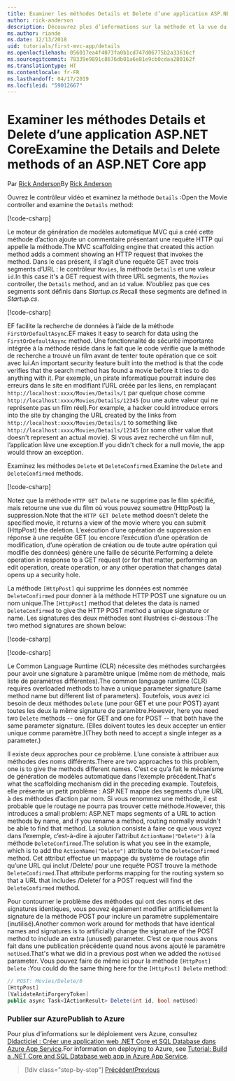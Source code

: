 ```yaml
---
title: Examiner les méthodes Details et Delete d’une application ASP.NET Core
author: rick-anderson
description: Découvrez plus d’informations sur la méthode et la vue du contrôleur Details dans une application ASP.NET Core MVC de base.
ms.author: riande
ms.date: 12/13/2018
uid: tutorials/first-mvc-app/details
ms.openlocfilehash: 056017ea4f4073fa0b1cd747d06775b2a33616cf
ms.sourcegitcommit: 78339e9891c8676db01a6e81e9cb0cdaa280162f
ms.translationtype: HT
ms.contentlocale: fr-FR
ms.lasthandoff: 04/17/2019
ms.locfileid: "59012667"
---
```

# <a name="examine-the-details-and-delete-methods-of-an-aspnet-core-app"></a><span data-ttu-id="9e849-103">Examiner les méthodes Details et Delete d’une application ASP.NET Core</span><span class="sxs-lookup"><span data-stu-id="9e849-103">Examine the Details and Delete methods of an ASP.NET Core app</span></span>

<span data-ttu-id="9e849-104">Par [Rick Anderson](https://twitter.com/RickAndMSFT)</span><span class="sxs-lookup"><span data-stu-id="9e849-104">By [Rick Anderson](https://twitter.com/RickAndMSFT)</span></span>

<span data-ttu-id="9e849-105">Ouvrez le contrôleur vidéo et examinez la méthode `Details` :</span><span class="sxs-lookup"><span data-stu-id="9e849-105">Open the Movie controller and examine the `Details` method:</span></span>

[!code-csharp[](start-mvc/sample/MvcMovie22/Controllers/MoviesController.cs?name=snippet_details)]

<span data-ttu-id="9e849-106">Le moteur de génération de modèles automatique MVC qui a créé cette méthode d’action ajoute un commentaire présentant une requête HTTP qui appelle la méthode.</span><span class="sxs-lookup"><span data-stu-id="9e849-106">The MVC scaffolding engine that created this action method adds a comment showing an HTTP request that invokes the method.</span></span> <span data-ttu-id="9e849-107">Dans le cas présent, il s’agit d’une requête GET avec trois segments d’URL : le contrôleur `Movies`, la méthode `Details` et une valeur `id`.</span><span class="sxs-lookup"><span data-stu-id="9e849-107">In this case it's a GET request with three URL segments, the `Movies` controller, the `Details` method, and an `id` value.</span></span> <span data-ttu-id="9e849-108">N’oubliez pas que ces segments sont définis dans *Startup.cs*.</span><span class="sxs-lookup"><span data-stu-id="9e849-108">Recall these segments are defined in *Startup.cs*.</span></span>

[!code-csharp[](start-mvc/sample/MvcMovie/Startup.cs?highlight=5&name=snippet_1)]

<span data-ttu-id="9e849-109">EF facilite la recherche de données à l’aide de la méthode `FirstOrDefaultAsync`.</span><span class="sxs-lookup"><span data-stu-id="9e849-109">EF makes it easy to search for data using the `FirstOrDefaultAsync` method.</span></span> <span data-ttu-id="9e849-110">Une fonctionnalité de sécurité importante intégrée à la méthode réside dans le fait que le code vérifie que la méthode de recherche a trouvé un film avant de tenter toute opération que ce soit avec lui.</span><span class="sxs-lookup"><span data-stu-id="9e849-110">An important security feature built into the method is that the code verifies that the search method has found a movie before it tries to do anything with it.</span></span> <span data-ttu-id="9e849-111">Par exemple, un pirate informatique pourrait induire des erreurs dans le site en modifiant l’URL créée par les liens, en remplaçant `http://localhost:xxxx/Movies/Details/1` par quelque chose comme `http://localhost:xxxx/Movies/Details/12345` (ou une autre valeur qui ne représente pas un film réel).</span><span class="sxs-lookup"><span data-stu-id="9e849-111">For example, a hacker could introduce errors into the site by changing the URL created by the links from `http://localhost:xxxx/Movies/Details/1` to something like  `http://localhost:xxxx/Movies/Details/12345` (or some other value that doesn't represent an actual movie).</span></span> <span data-ttu-id="9e849-112">Si vous avez recherché un film null, l’application lève une exception.</span><span class="sxs-lookup"><span data-stu-id="9e849-112">If you didn't check for a null movie, the app would throw an exception.</span></span>

<span data-ttu-id="9e849-113">Examinez les méthodes `Delete` et `DeleteConfirmed`.</span><span class="sxs-lookup"><span data-stu-id="9e849-113">Examine the `Delete` and `DeleteConfirmed` methods.</span></span>

[!code-csharp[](start-mvc/sample/MvcMovie22/Controllers/MoviesController.cs?name=snippet_delete)]

<span data-ttu-id="9e849-114">Notez que la méthode `HTTP GET Delete` ne supprime pas le film spécifié, mais retourne une vue du film où vous pouvez soumettre (HttpPost) la suppression.</span><span class="sxs-lookup"><span data-stu-id="9e849-114">Note that the `HTTP GET Delete` method doesn't delete the specified movie, it returns a view of the movie where you can submit (HttpPost) the deletion.</span></span> <span data-ttu-id="9e849-115">L’exécution d’une opération de suppression en réponse à une requête GET (ou encore l’exécution d’une opération de modification, d’une opération de création ou de toute autre opération qui modifie des données) génère une faille de sécurité.</span><span class="sxs-lookup"><span data-stu-id="9e849-115">Performing a delete operation in response to a GET request (or for that matter, performing an edit operation, create operation, or any other operation that changes data) opens up a security hole.</span></span>

<span data-ttu-id="9e849-116">La méthode `[HttpPost]` qui supprime les données est nommée `DeleteConfirmed` pour donner à la méthode HTTP POST une signature ou un nom unique.</span><span class="sxs-lookup"><span data-stu-id="9e849-116">The `[HttpPost]` method that deletes the data is named `DeleteConfirmed` to give the HTTP POST method a unique signature or name.</span></span> <span data-ttu-id="9e849-117">Les signatures des deux méthodes sont illustrées ci-dessous :</span><span class="sxs-lookup"><span data-stu-id="9e849-117">The two method signatures are shown below:</span></span>

[!code-csharp[](start-mvc/sample/MvcMovie/Controllers/MoviesController.cs?name=snippet_delete2)]

[!code-csharp[](start-mvc/sample/MvcMovie/Controllers/MoviesController.cs?name=snippet_delete3)]

<span data-ttu-id="9e849-118">Le Common Language Runtime (CLR) nécessite des méthodes surchargées pour avoir une signature à paramètre unique (même nom de méthode, mais liste de paramètres différentes).</span><span class="sxs-lookup"><span data-stu-id="9e849-118">The common language runtime (CLR) requires overloaded methods to have a unique parameter signature (same method name but different list of parameters).</span></span> <span data-ttu-id="9e849-119">Toutefois, vous avez ici besoin de deux méthodes `Delete` (une pour GET et une pour POST) ayant toutes les deux la même signature de paramètre.</span><span class="sxs-lookup"><span data-stu-id="9e849-119">However, here you need two `Delete` methods -- one for GET and one for POST -- that both have the same parameter signature.</span></span> <span data-ttu-id="9e849-120">(Elles doivent toutes les deux accepter un entier unique comme paramètre.)</span><span class="sxs-lookup"><span data-stu-id="9e849-120">(They both need to accept a single integer as a parameter.)</span></span>

<span data-ttu-id="9e849-121">Il existe deux approches pour ce problème. L’une consiste à attribuer aux méthodes des noms différents.</span><span class="sxs-lookup"><span data-stu-id="9e849-121">There are two approaches to this problem, one is to give the methods different names.</span></span> <span data-ttu-id="9e849-122">C’est ce qu’a fait le mécanisme de génération de modèles automatique dans l’exemple précédent.</span><span class="sxs-lookup"><span data-stu-id="9e849-122">That's what the scaffolding mechanism did in the preceding example.</span></span> <span data-ttu-id="9e849-123">Toutefois, elle présente un petit problème : ASP.NET mappe des segments d’une URL à des méthodes d’action par nom. Si vous renommez une méthode, il est probable que le routage ne pourra pas trouver cette méthode.</span><span class="sxs-lookup"><span data-stu-id="9e849-123">However, this introduces a small problem: ASP.NET maps segments of a URL to action methods by name, and if you rename a method, routing normally wouldn't be able to find that method.</span></span> <span data-ttu-id="9e849-124">La solution consiste à faire ce que vous voyez dans l’exemple, c’est-à-dire à ajouter l’attribut `ActionName("Delete")` à la méthode `DeleteConfirmed`.</span><span class="sxs-lookup"><span data-stu-id="9e849-124">The solution is what you see in the example, which is to add the `ActionName("Delete")` attribute to the `DeleteConfirmed` method.</span></span> <span data-ttu-id="9e849-125">Cet attribut effectue un mappage du système de routage afin qu’une URL qui inclut /Delete/ pour une requête POST trouve la méthode `DeleteConfirmed`.</span><span class="sxs-lookup"><span data-stu-id="9e849-125">That attribute performs mapping for the routing system so that a URL that includes /Delete/ for a POST request will find the `DeleteConfirmed` method.</span></span>

<span data-ttu-id="9e849-126">Pour contourner le problème des méthodes qui ont des noms et des signatures identiques, vous pouvez également modifier artificiellement la signature de la méthode POST pour inclure un paramètre supplémentaire (inutilisé).</span><span class="sxs-lookup"><span data-stu-id="9e849-126">Another common work around for methods that have identical names and signatures is to artificially change the signature of the POST method to include an extra (unused) parameter.</span></span> <span data-ttu-id="9e849-127">C’est ce que nous avons fait dans une publication précédente quand nous avons ajouté le paramètre `notUsed`.</span><span class="sxs-lookup"><span data-stu-id="9e849-127">That's what we did in a previous post when we added the `notUsed` parameter.</span></span> <span data-ttu-id="9e849-128">Vous pouvez faire de même ici pour la méthode `[HttpPost] Delete` :</span><span class="sxs-lookup"><span data-stu-id="9e849-128">You could do the same thing here for the `[HttpPost] Delete` method:</span></span>

```csharp
// POST: Movies/Delete/6
[HttpPost]
[ValidateAntiForgeryToken]
public async Task<IActionResult> Delete(int id, bool notUsed)
```

### <a name="publish-to-azure"></a><span data-ttu-id="9e849-129">Publier sur Azure</span><span class="sxs-lookup"><span data-stu-id="9e849-129">Publish to Azure</span></span>

<span data-ttu-id="9e849-130">Pour plus d’informations sur le déploiement vers Azure, consultez [Didacticiel : Créer une application web .NET Core et SQL Database dans Azure App Service](/azure/app-service/app-service-web-tutorial-dotnetcore-sqldb).</span><span class="sxs-lookup"><span data-stu-id="9e849-130">For information on deploying to Azure, see [Tutorial: Build a .NET Core and SQL Database web app in Azure App Service](/azure/app-service/app-service-web-tutorial-dotnetcore-sqldb).</span></span>

> [!div class="step-by-step"]
> [<span data-ttu-id="9e849-131">Précédent</span><span class="sxs-lookup"><span data-stu-id="9e849-131">Previous</span></span>](validation.md)
